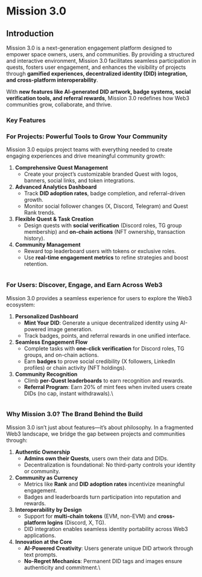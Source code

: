 # Mission 3.0

## Introduction

Mission 3.0 is a next-generation engagement platform designed to empower space owners, users, and communities. By providing a structured and interactive environment, Mission 3.0 facilitates seamless participation in quests, fosters user engagement, and enhances the visibility of projects through **gamified experiences, decentralized identity (DID) integration, and cross-platform interoperability**.

With **new features like AI-generated DID artwork, badge systems, social verification tools, and referral rewards**, Mission 3.0 redefines how Web3 communities grow, collaborate, and thrive.

### **Key Features**

### **For Projects: Powerful Tools to Grow Your Community**

Mission 3.0 equips project teams with everything needed to create engaging experiences and drive meaningful community growth:

1. **Comprehensive Quest Management**
   * Create your project’s customizable branded Quest with logos, banners, social links, and token integrations.
2. **Advanced Analytics Dashboard**
   * Track **DID adoption rates**, badge completion, and referral-driven growth.
   * Monitor social follower changes (X, Discord, Telegram) and Quest Rank trends.
3. **Flexible Quest & Task Creation**
   * Design quests with **social verification** (Discord roles, TG group membership) and **on-chain actions** (NFT ownership, transaction history).
4. **Community Management**
   * Reward top leaderboard users with tokens or exclusive roles.
   * Use **real-time engagement metrics** to refine strategies and boost retention.

<figure><img src="https://lh7-rt.googleusercontent.com/docsz/AD_4nXd8oQHHRWxMxZQW3amupWurapeRJpAN16u5ae4JlYDsMo5HMLFCihIbSM2EyxJnOsAB2kXlx5tNvkbwnYtIu-MzQuV7xAqLcC61_tGmrt1X4YnoPWQC4JEVdag-a_mIFIUYe5yJ?key=RorGy8wvhHrk-9_hcsluWYqh" alt=""><figcaption></figcaption></figure>

### **For Users: Discover, Engage, and Earn Across Web3**

Mission 3.0 provides a seamless experience for users to explore the Web3 ecosystem:

1. **Personalized Dashboard**
   * **Mint Your DID**: Generate a unique decentralized identity using AI-powered image generation.
   * Track badges, points, and referral rewards in one unified interface.
2. **Seamless Engagement Flow**
   * Complete tasks with **one-click verification** for Discord roles, TG groups, and on-chain actions.
   * Earn **badges** to prove social credibility (X followers, LinkedIn profiles) or chain activity (NFT holdings).
3. **Community Recognition**
   * Climb **per-Quest leaderboards** to earn recognition and rewards.
   * **Referral Program**: Earn 20% of mint fees when invited users create DIDs (no cap, instant withdrawals).\


<figure><img src="https://lh7-rt.googleusercontent.com/docsz/AD_4nXcYWuf0WuXjWlSdOQGEmDF2oj_ezz_5GddpNZjZq9_7EFYoGtOJ7Z_LRwTqUHHV6U5nOA0mBg80XYrQ0h_D45rH_sGNAa3yTf18OvkLGPmvmsYlsk4Jk_wsoIqr8XT3Yz_Ggef9gQ?key=RorGy8wvhHrk-9_hcsluWYqh" alt=""><figcaption></figcaption></figure>

### **Why Mission 3.0? The Brand Behind the Build**

Mission 3.0 isn’t just about features—it’s about philosophy. In a fragmented Web3 landscape, we bridge the gap between projects and communities through:

1. **Authentic Ownership**
   * **Admins own their Quests**, users own their data and DIDs.
   * Decentralization is foundational: No third-party controls your identity or community.
2. **Community as Currency**
   * Metrics like **Rank** and **DID adoption rates** incentivize meaningful engagement.
   * Badges and leaderboards turn participation into reputation and rewards.
3. **Interoperability by Design**
   * Support for **multi-chain tokens** (EVM, non-EVM) and **cross-platform logins** (Discord, X, TG).
   * DID integration enables seamless identity portability across Web3 applications.
4. **Innovation at the Core**
   * **AI-Powered Creativity**: Users generate unique DID artwork through text prompts.
   * **No-Regret Mechanics**: Permanent DID tags and images ensure authenticity and commitment.\
